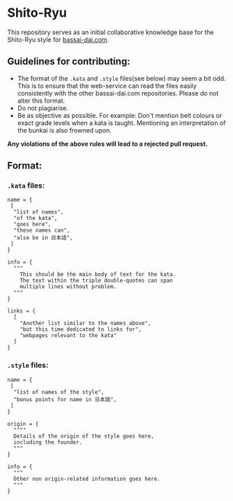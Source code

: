# Shito-Ryu
This repository serves as an initial collaborative knowledge base for the Shito-Ryu style for [bassai-dai.com](www.bassai-dai.com).

## Guidelines for contributing:
* The format of the `.kata` and `.style` files(see below) may seem a bit odd. This is to ensure that the web-service can read the files easily consistently with the other bassai-dai.com repositories. Please do not alter this format.
* Do not plagiarise.
* Be as objective as possible. For example: Don't mention belt colours or exact grade levels when a kata is taught. Mentioning an interpretation of the bunkai is also frowned upon.

**Any violations of the above rules will lead to a rejected pull request.**

## Format:
### `.kata` files:
    name = {
     [
      "list of names",
      "of the kata",
      "goes here",
      "these names can",
      "also be in 日本語",
     ]
    }

    info = {
      """
        This should be the main body of text for the kata.
        The text within the triple double-quotes can span
        multiple lines without problem.
      """
    }

    links = {
      [
        "Another list similar to the names above",
        "but this time dedicated to links for",
        "webpages relevant to the kata"
      ]
    }

### `.style` files:
    name = {
     [
      "list of names of the style",
      "bonus points for name in 日本語",
     ]
    }

    origin = {
      """"
      Details of the origin of the style goes here,
      including the founder.
      """
    }

    info = {
      """
      Other non origin-related information goes here.
      """
    }
